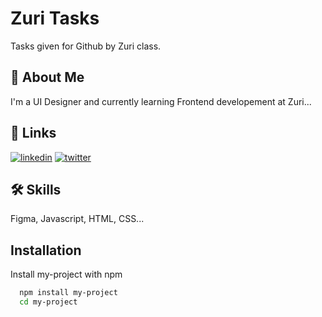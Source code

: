 
# Zuri Tasks

Tasks given for Github by Zuri class.


## 🚀 About Me
I'm a UI Designer and currently learning Frontend developement at Zuri...


## 🔗 Links
[![linkedin](https://img.shields.io/badge/linkedin-0A66C2?style=for-the-badge&logo=linkedin&logoColor=white)](https://www.linkedin.com/in/tijani-sidiqoh-b00208187)
[![twitter](https://img.shields.io/badge/twitter-1DA1F2?style=for-the-badge&logo=twitter&logoColor=white)](https://twitter.com/TheeSmilingBird)


## 🛠 Skills
 Figma, Javascript, HTML, CSS...


## Installation

Install my-project with npm

```bash
  npm install my-project
  cd my-project
```
    